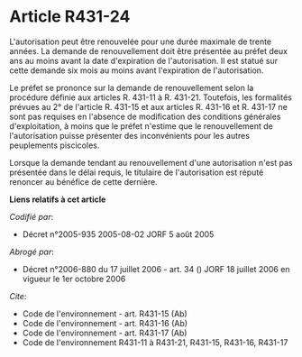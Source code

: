 # Article R431-24

L'autorisation peut être renouvelée pour une durée maximale de trente années. La demande de renouvellement doit être
présentée au préfet deux ans au moins avant la date d'expiration de l'autorisation. Il est statué sur cette demande six mois
au moins avant l'expiration de l'autorisation.

Le préfet se prononce sur la demande de renouvellement selon la procédure définie aux articles R. 431-11 à R. 431-21.
Toutefois, les formalités prévues au 2° de l'article R. 431-15 et aux articles R. 431-16 et R. 431-17 ne sont pas requises en
l'absence de modification des conditions générales d'exploitation, à moins que le préfet n'estime que le renouvellement de
l'autorisation puisse présenter des inconvénients pour les autres peuplements piscicoles.

Lorsque la demande tendant au renouvellement d'une autorisation n'est pas présentée dans le délai requis, le titulaire de
l'autorisation est réputé renoncer au bénéfice de cette dernière.

**Liens relatifs à cet article**

_Codifié par_:

  - Décret n°2005-935 2005-08-02 JORF 5 août 2005

_Abrogé par_:

  - Décret n°2006-880 du 17 juillet 2006 - art. 34 () JORF 18 juillet 2006 en vigueur le 1er octobre 2006

_Cite_:

  - Code de l'environnement - art. R431-15 (Ab)
  - Code de l'environnement - art. R431-16 (Ab)
  - Code de l'environnement - art. R431-17 (Ab)
  - Code de l'environnement R431-11 à R431-21, R431-15, R431-16, R431-17
